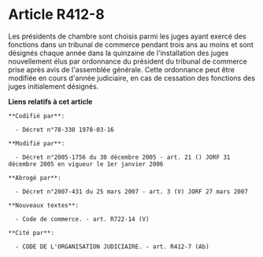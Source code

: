 # Article R412-8

Les présidents de chambre sont choisis parmi les juges ayant exercé des fonctions dans un tribunal de commerce pendant trois
ans au moins et sont désignés chaque année dans la quinzaine de l'installation des juges nouvellement élus par ordonnance du
président du tribunal de commerce prise après avis de l'assemblée générale. Cette ordonnance peut être modifiée en cours
d'année judiciaire, en cas de cessation des fonctions des juges initialement désignés.

**Liens relatifs à cet article**

	**Codifié par**:

	  - Décret n°78-330 1978-03-16

	**Modifié par**:

	  - Décret n°2005-1756 du 30 décembre 2005 - art. 21 () JORF 31 décembre 2005 en vigueur le 1er janvier 2006

	**Abrogé par**:

	  - Décret n°2007-431 du 25 mars 2007 - art. 3 (V) JORF 27 mars 2007

	**Nouveaux textes**:

	  - Code de commerce. - art. R722-14 (V)

	**Cité par**:

	  - CODE DE L'ORGANISATION JUDICIAIRE. - art. R412-7 (Ab)
